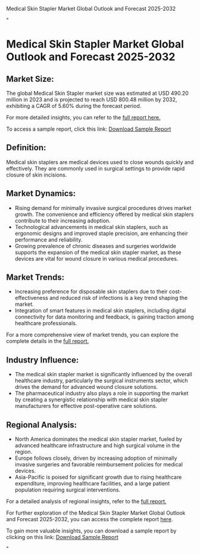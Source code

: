 Medical Skin Stapler Market Global Outlook and Forecast 2025-2032

"<html>
<head>
<title>Medical Skin Stapler Market Global Outlook and Forecast 2025-2032</title>
</head>
<body>

<h1>Medical Skin Stapler Market Global Outlook and Forecast 2025-2032</h1>

<h2>Market Size:</h2>
<p>The global Medical Skin Stapler market size was estimated at USD 490.20 million in 2023 and is projected to reach USD 800.48 million by 2032, exhibiting a CAGR of 5.60% during the forecast period.</p>
<p>For more detailed insights, you can refer to the <a href='https://www.statsmarketresearch.com/global-medical-skin-stapler-2025-2032-882-8030988'>full report here.</a></p>
<p>To access a sample report, click this link: <a href='https://www.statsmarketresearch.com/download-free-sample/8030988/global-medical-skin-stapler-2025-2032-882'>Download Sample Report</a></p>

<h2>Definition:</h2>
<p>Medical skin staplers are medical devices used to close wounds quickly and effectively. They are commonly used in surgical settings to provide rapid closure of skin incisions.</p>

<h2>Market Dynamics:</h2>
<ul>
<li>Rising demand for minimally invasive surgical procedures drives market growth. The convenience and efficiency offered by medical skin staplers contribute to their increasing adoption.</li>
<li>Technological advancements in medical skin staplers, such as ergonomic designs and improved staple precision, are enhancing their performance and reliability.</li>
<li>Growing prevalence of chronic diseases and surgeries worldwide supports the expansion of the medical skin stapler market, as these devices are vital for wound closure in various medical procedures.</li>
</ul>

<h2>Market Trends:</h2>
<ul>
<li>Increasing preference for disposable skin staplers due to their cost-effectiveness and reduced risk of infections is a key trend shaping the market.</li>
<li>Integration of smart features in medical skin staplers, including digital connectivity for data monitoring and feedback, is gaining traction among healthcare professionals.</li>
</ul>
<p>For a more comprehensive view of market trends, you can explore the complete details in the <a href='https://www.statsmarketresearch.com/global-medical-skin-stapler-2025-2032-882-8030988'>full report.</a></p>

<h2>Industry Influence:</h2>
<ul>
<li>The medical skin stapler market is significantly influenced by the overall healthcare industry, particularly the surgical instruments sector, which drives the demand for advanced wound closure solutions.</li>
<li>The pharmaceutical industry also plays a role in supporting the market by creating a synergistic relationship with medical skin stapler manufacturers for effective post-operative care solutions.</li>
</ul>

<h2>Regional Analysis:</h2>
<ul>
<li>North America dominates the medical skin stapler market, fueled by advanced healthcare infrastructure and high surgical volume in the region.</li>
<li>Europe follows closely, driven by increasing adoption of minimally invasive surgeries and favorable reimbursement policies for medical devices.</li>
<li>Asia-Pacific is poised for significant growth due to rising healthcare expenditure, improving healthcare facilities, and a large patient population requiring surgical interventions.</li>
</ul>
<p>For a detailed analysis of regional insights, refer to the <a href='https://www.statsmarketresearch.com/global-medical-skin-stapler-2025-2032-882-8030988'>full report.</a></p>

<p>For further exploration of the Medical Skin Stapler Market Global Outlook and Forecast 2025-2032, you can access the complete report <a href='https://www.statsmarketresearch.com/global-medical-skin-stapler-2025-2032-882-8030988'>here</a>.</p>
<p>To gain more valuable insights, you can download a sample report by clicking on this link: <a href='https://www.statsmarketresearch.com/download-free-sample/8030988/global-medical-skin-stapler-2025-2032-882'>Download Sample Report</a></p>

</body>
</html>"
